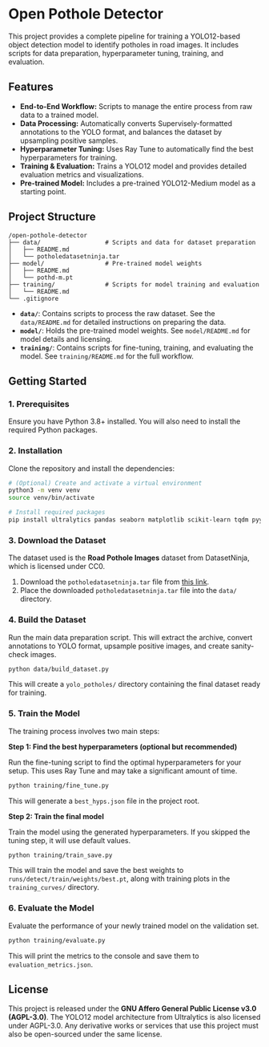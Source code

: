 # Open Pothole Detector

This project provides a complete pipeline for training a YOLO12-based object detection model to identify potholes in road images. It includes scripts for data preparation, hyperparameter tuning, training, and evaluation.

## Features

- **End-to-End Workflow:** Scripts to manage the entire process from raw data to a trained model.
- **Data Processing:** Automatically converts Supervisely-formatted annotations to the YOLO format, and balances the dataset by upsampling positive samples.
- **Hyperparameter Tuning:** Uses Ray Tune to automatically find the best hyperparameters for training.
- **Training & Evaluation:** Trains a YOLO12 model and provides detailed evaluation metrics and visualizations.
- **Pre-trained Model:** Includes a pre-trained YOLO12-Medium model as a starting point.

## Project Structure

```
/open-pothole-detector
├── data/                  # Scripts and data for dataset preparation
│   ├── README.md
│   └── potholedatasetninja.tar
├── model/                 # Pre-trained model weights
│   ├── README.md
│   └── pothd-m.pt
├── training/              # Scripts for model training and evaluation
│   └── README.md
└── .gitignore
```

- **`data/`**: Contains scripts to process the raw dataset. See the `data/README.md` for detailed instructions on preparing the data.
- **`model/`**: Holds the pre-trained model weights. See `model/README.md` for model details and licensing.
- **`training/`**: Contains scripts for fine-tuning, training, and evaluating the model. See `training/README.md` for the full workflow.

## Getting Started

### 1. Prerequisites

Ensure you have Python 3.8+ installed. You will also need to install the required Python packages.

### 2. Installation

Clone the repository and install the dependencies:

```bash
# (Optional) Create and activate a virtual environment
python3 -m venv venv
source venv/bin/activate

# Install required packages
pip install ultralytics pandas seaborn matplotlib scikit-learn tqdm pyyaml "ray[tune]"
```

### 3. Download the Dataset

The dataset used is the **Road Pothole Images** dataset from DatasetNinja, which is licensed under CC0.

1.  Download the `potholedatasetninja.tar` file from [this link](https://datasetninja.com/road-pothole-images#download).
2.  Place the downloaded `potholedatasetninja.tar` file into the `data/` directory.

### 4. Build the Dataset

Run the main data preparation script. This will extract the archive, convert annotations to YOLO format, upsample positive images, and create sanity-check images.

```bash
python data/build_dataset.py
```

This will create a `yolo_potholes/` directory containing the final dataset ready for training.

### 5. Train the Model

The training process involves two main steps:

**Step 1: Find the best hyperparameters (optional but recommended)**

Run the fine-tuning script to find the optimal hyperparameters for your setup. This uses Ray Tune and may take a significant amount of time.

```bash
python training/fine_tune.py
```

This will generate a `best_hyps.json` file in the project root.

**Step 2: Train the final model**

Train the model using the generated hyperparameters. If you skipped the tuning step, it will use default values.

```bash
python training/train_save.py
```

This will train the model and save the best weights to `runs/detect/train/weights/best.pt`, along with training plots in the `training_curves/` directory.

### 6. Evaluate the Model

Evaluate the performance of your newly trained model on the validation set.

```bash
python training/evaluate.py
```

This will print the metrics to the console and save them to `evaluation_metrics.json`.

## License

This project is released under the **GNU Affero General Public License v3.0 (AGPL-3.0)**. The YOLO12 model architecture from Ultralytics is also licensed under AGPL-3.0. Any derivative works or services that use this project must also be open-sourced under the same license.
